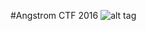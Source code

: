 #Angstrom CTF 2016
![alt tag](https://github.com/MrMugiwara/WriteupsCTF/edit/master/AngstromCTF/AngstromCTF.png)
